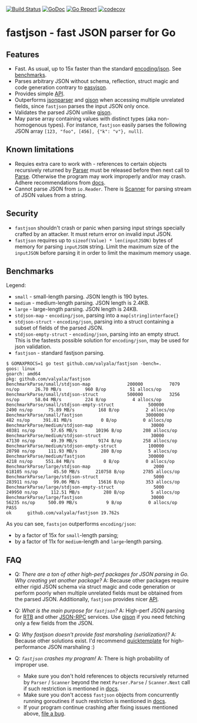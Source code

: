 [![Build Status](https://travis-ci.org/valyala/fastjson.svg)](https://travis-ci.org/valyala/fastjson)
[![GoDoc](https://godoc.org/github.com/valyala/fastjson?status.svg)](http://godoc.org/github.com/valyala/fastjson)
[![Go Report](https://goreportcard.com/badge/github.com/valyala/fastjson)](https://goreportcard.com/report/github.com/valyala/fastjson)
[![codecov](https://codecov.io/gh/valyala/fastjson/branch/master/graph/badge.svg)](https://codecov.io/gh/valyala/fastjson)

# fastjson - fast JSON parser for Go


## Features

  * Fast. As usual, up to 15x faster than the standard [encoding/json](https://golang.org/pkg/encoding/json/).
    See [benchmarks](#benchmarks).
  * Parses arbitrary JSON without schema, reflection, struct magic and code generation
    contrary to [easyjson](https://github.com/mailru/easyjson).
  * Provides simple [API](http://godoc.org/github.com/valyala/fastjson).
  * Outperforms [jsonparser](https://github.com/buger/jsonparser) and [gjson](https://github.com/tidwall/gjson)
    when accessing multiple unrelated fields, since `fastjson` parses the input JSON only once.
  * Validates the parsed JSON unlike [gjson](https://github.com/tidwall/gjson).
  * May parse array containing values with distinct types (aka non-homogenous types).
    For instance, `fastjson` easily parses the following JSON array `[123, "foo", [456], {"k": "v"}, null]`.


## Known limitations

  * Requies extra care to work with - references to certain objects recursively
    returned by [Parser](https://godoc.org/github.com/valyala/fastjson#Parser)
    must be released before then next call to [Parse](https://godoc.org/github.com/valyala/fastjson#Parser.Parse).
    Otherwise the program may work improperly and/or may crash.
    Adhere recommendations from [docs](https://godoc.org/github.com/valyala/fastjson).
  * Cannot parse JSON from `io.Reader`. There is [Scanner](https://godoc.org/github.com/valyala/fastjson#Scanner)
    for parsing stream of JSON values from a string.


## Security

  * `fastjson` shouldn't crash or panic when parsing input strings specially crafted
    by an attacker. It must return error on invalid input JSON.
  * `fastjson` requires up to `sizeof(Value) * len(inputJSON)` bytes of memory
    for parsing `inputJSON` string. Limit the maximum size of the `inputJSON`
    before parsing it in order to limit the maximum memory usage.


## Benchmarks

Legend:

  * `small` - small-length parsing. JSON length is 190 bytes.
  * `medium` - medium-length parsing. JSON length is 2.4KB.
  * `large` - large-length parsing. JSON length is 24KB.
  * `stdjson-map` - `encoding/json`, parsing into a `map[string]interface{}`
  * `stdjson-struct` - `encoding/json`, parsing into a struct containing
    a subset of fields of the parsed JSON.
  * `stdjson-empty-struct` - `encoding/json`, parsing into an empty struct.
    This is the fastests possible solution for `encoding/json`, may be used
    for json validation.
  * `fastjson` - standard fastjson parsing.

```
$ GOMAXPROCS=1 go test github.com/valyala/fastjson -bench=.
goos: linux
goarch: amd64
pkg: github.com/valyala/fastjson
BenchmarkParse/small/stdjson-map         	  200000	      7079 ns/op	  26.70 MB/s	     960 B/op	      51 allocs/op
BenchmarkParse/small/stdjson-struct      	  500000	      3256 ns/op	  58.04 MB/s	     224 B/op	       4 allocs/op
BenchmarkParse/small/stdjson-empty-struct         	  500000	      2490 ns/op	  75.89 MB/s	     168 B/op	       2 allocs/op
BenchmarkParse/small/fastjson                     	 3000000	       482 ns/op	 391.81 MB/s	       0 B/op	       0 allocs/op
BenchmarkParse/medium/stdjson-map                 	   30000	     40381 ns/op	  57.65 MB/s	   10196 B/op	     208 allocs/op
BenchmarkParse/medium/stdjson-struct              	   30000	     47130 ns/op	  49.39 MB/s	    9174 B/op	     258 allocs/op
BenchmarkParse/medium/stdjson-empty-struct        	  100000	     20798 ns/op	 111.93 MB/s	     280 B/op	       5 allocs/op
BenchmarkParse/medium/fastjson                    	  300000	      4218 ns/op	 551.84 MB/s	       0 B/op	       0 allocs/op
BenchmarkParse/large/stdjson-map                  	    2000	    618105 ns/op	  45.50 MB/s	  210758 B/op	    2785 allocs/op
BenchmarkParse/large/stdjson-struct               	    5000	    283911 ns/op	  99.06 MB/s	   15616 B/op	     353 allocs/op
BenchmarkParse/large/stdjson-empty-struct         	    5000	    249950 ns/op	 112.51 MB/s	     280 B/op	       5 allocs/op
BenchmarkParse/large/fastjson                     	   30000	     56235 ns/op	 500.09 MB/s	       9 B/op	       0 allocs/op
PASS
ok  	github.com/valyala/fastjson	19.762s
```

As you can see, `fastsjon` outperforms `encoding/json`:

  * by a factor of 15x for `small`-length parsing;
  * by a factor of 11x for `medium`-length and `large`-length parsing.


## FAQ

  * Q: _There are a ton of other high-perf packages for JSON parsing in Go. Why creating yet another package?_
    A: Because other packages require either rigid JSON schema via struct magic
       and code generation or perform poorly when multiple unrelated fields
       must be obtained from the parsed JSON.
       Additionally, `fastjson` provides nicer [API](http://godoc.org/github.com/valyala/fastjson).

  * Q: _What is the main purpose for `fastjson`?_
    A: High-perf JSON parsing for [RTB](https://www.iab.com/wp-content/uploads/2015/05/OpenRTB_API_Specification_Version_2_3_1.pdf)
       and other [JSON-RPC](https://en.wikipedia.org/wiki/JSON-RPC) services.
       Use [gjson](https://github.com/tidwall/gjson) if you need fetching only a few fields from the JSON.

  * Q: _Why fastjson doesn't provide fast marshaling (serialization)?_
    A: Because other solutions exist. I'd recommend [quicktemplate](https://github.com/valyala/quicktemplate#use-cases)
       for high-performance JSON marshaling :)

  * Q: _`fastjson` crashes my program!_
    A: There is high probability of improper use.
       * Make sure you don't hold references to objects recursively returned by `Parser` / `Scanner`
         beyond the next `Parser.Parse` / `Scanner.Next` call
         if such restriction is mentioned in [docs](https://github.com/valyala/fastjson/issues/new).
       * Make sure you don't access `fastjson` objects from concurrently running goroutines
         if such restriction is mentioned in [docs](https://github.com/valyala/fastjson/issues/new).
       * If your program continue crashing after fixing issues mentioned above, [file a bug](https://github.com/valyala/fastjson/issues/new).
